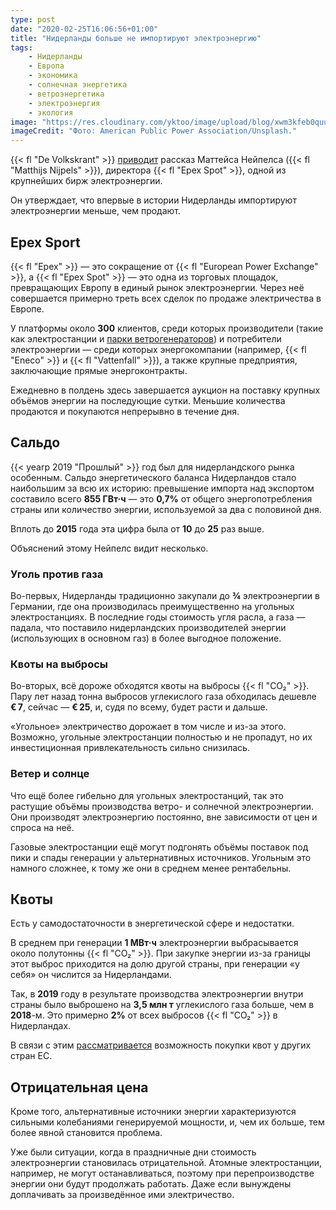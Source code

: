 ```yaml
---
type: post
date: "2020-02-25T16:06:56+01:00"
title: "Нидерланды больше не импортируют электроэнергию"
tags:
    - Нидерланды
    - Европа
    - экономика
    - солнечная энергетика
    - ветроэнергетика
    - электроэнергия
    - экология
image: "https://res.cloudinary.com/yktoo/image/upload/blog/xwm3kfeb0quua4qy4bih.jpg"
imageCredit: "Фото: American Public Power Association/Unsplash."
---
```


{{< fl "De Volkskrant" >}} [приводит](https://www.volkskrant.nl/nieuws-achtergrond/nederland-haalt-zijn-stroom-niet-meer-van-over-de-grens~b718e1e5/) рассказ Маттейса Нейпелса ({{< fl "Matthijs Nijpels" >}}), директора {{< fl "Epex Spot" >}}, одной из крупнейших бирж электроэнергии. 

Он утверждает, что впервые в истории Нидерланды импортируют электроэнергии меньше, чем продают.

<!--more-->

## Epex Sport

{{< fl "Epex" >}} —  это сокращение от {{< fl "European Power Exchange" >}}, а {{< fl "Epex Spot" >}} — это одна из торговых площадок, превращающих Европу в единый рынок электроэнергии. Через неё совершается примерно треть всех сделок по продаже электричества в Европе.

У платформы около **300** клиентов, среди которых производители (такие как электростанции и [парки ветрогенераторов](0629)) и потребители электроэнергии — среди которых энергокомпании (например, {{< fl "Eneco" >}} и {{< fl "Vattenfall" >}}), а также крупные предприятия, заключающие прямые энергоконтракты.

Ежедневно в полдень здесь завершается аукцион на поставку крупных объёмов энергии на последующие сутки. Меньшие количества продаются и покупаются непрерывно в течение дня.

## Сальдо

{{< yearp 2019 "Прошлый" >}} год был для нидерландского рынка особенным. Сальдо энергетического баланса Нидерландов стало наибольшим за всю их историю: превышение импорта над экспортом составило всего **855 ГВт·ч** — это **0,7%** от общего энергопотребления страны или количество энергии, используемой за два с половиной дня.

Вплоть до **2015** года эта цифра была от **10** до **25** раз выше.

Объяснений этому Нейпелс видит несколько.

### Уголь против газа

Во-первых, Нидерланды традиционно закупали до **¾** электроэнергии в Германии, где она производилась преимущественно на угольных электростанциях. В последние годы стоимость угля расла, а газа — падала, что поставило нидерландских производителей энергии (использующих в основном газ) в более выгодное положение.

### Квоты на выбросы

Во-вторых, всё дороже обходятся квоты на выбросы {{< fl "CO₂" >}}. Пару лет назад тонна выбросов углекислого газа обходилась дешевле **€ 7**, сейчас — **€ 25**, и, судя по всему, будет расти и дальше.

«Угольное» электричество дорожает в том числе и из-за этого. Возможно, угольные электростанции полностью и не пропадут, но их инвестиционная привлекательность сильно снизилась.

### Ветер и солнце

Что ещё более гибельно для угольных электростанций, так это растущие объёмы производства ветро- и солнечной электроэнергии. Они производят электроэнергию постоянно, вне зависимости от цен и спроса на неё.

Газовые электростанции ещё могут подгонять объёмы поставок под пики и спады генерации у альтернативных источников. Угольным это намного сложнее, к тому же они в среднем менее рентабельны.

## Квоты

Есть у самодостаточности в энергетической сфере и недостатки.

В среднем при генерации **1 МВт·ч** электроэнергии выбрасывается около полутонны {{< fl "CO₂" >}}. При закупке энергии из-за границы этот выброс приходится на долю другой страны, при генерации «у себя» он числится за Нидерландами.

Так, в **2019** году в результате производства электроэнергии внутри страны было выброшено на **3,5 млн т** углекислого газа больше, чем в **2018**-м. Это примерно **2%** от всех выбросов {{< fl "CO₂" >}} в Нидерландах.

В связи с этим [рассматривается](0541) возможность покупки квот у других стран ЕС.

## Отрицательная цена

Кроме того, альтернативные источники энергии характеризуются сильными колебаниями генерируемой мощности, и, чем их больше, тем более явной становится проблема.

Уже были ситуации, когда в праздничные дни стоимость электроэнергии становилась отрицательной. Атомные электростанции, например, не могут останавливаться, поэтому при перепроизводстве энергии они будут продолжать работать. Даже если вынуждены доплачивать за произведённое ими электричество.
